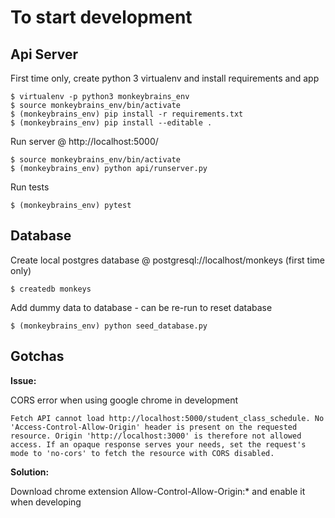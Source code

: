 # To start development

## Api Server
First time only, create python 3 virtualenv and install requirements and app

    $ virtualenv -p python3 monkeybrains_env
    $ source monkeybrains_env/bin/activate
    $ (monkeybrains_env) pip install -r requirements.txt
    $ (monkeybrains_env) pip install --editable .

Run server @ http://localhost:5000/

    $ source monkeybrains_env/bin/activate
    $ (monkeybrains_env) python api/runserver.py

Run tests

    $ (monkeybrains_env) pytest

## Database
Create local postgres database @ postgresql://localhost/monkeys (first time only)

    $ createdb monkeys

Add dummy data to database - can be re-run to reset database

    $ (monkeybrains_env) python seed_database.py


## Gotchas

**Issue:**

CORS error when using google chrome in development

    Fetch API cannot load http://localhost:5000/student_class_schedule. No 'Access-Control-Allow-Origin' header is present on the requested resource. Origin 'http://localhost:3000' is therefore not allowed access. If an opaque response serves your needs, set the request's mode to 'no-cors' to fetch the resource with CORS disabled.

**Solution:**

Download chrome extension Allow-Control-Allow-Origin:* and enable it when developing
